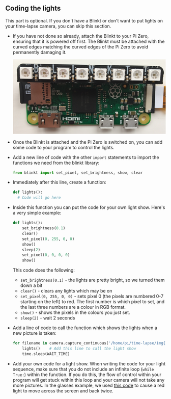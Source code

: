 ## Coding the lights

This part is optional. If you don't have a Blinkt or don't want to put lights on your time-lapse camera, you can skip this section.

- If you have not done so already, attach the Blinkt to your Pi Zero, ensuring that it is powered off first. The Blinkt must be attached with the curved edges matching the curved edges of the Pi Zero to avoid permanently damaging it.

  ![Attach the Blinkt](images/attach-blinkt.png)

- Once the Blinkt is attached and the Pi Zero is switched on, you can add some code to your program to control the lights.

- Add a new line of code with the other `import` statements to import the functions we need from the blinkt library:

  ```python
  from blinkt import set_pixel, set_brightness, show, clear
  ```

- Immediately after this line, create a function:

  ```python
  def lights():
    # Code will go here
  ```

- Inside this function you can put the code for your own light show. Here's a very simple example:

  ```python
  def lights():
      set_brightness(0.1)
      clear()
      set_pixel(0, 255, 0, 0)
      show()
      sleep(2)
      set_pixel(0, 0, 0, 0)
      show()
  ```

  This code does the following:
  - `set_brightness(0.1)` - the lights are pretty bright, so we turned them down a bit
  - `clear()` - clears any lights which may be on
  - `set_pixel(0, 255, 0, 0)` - sets pixel 0 (the pixels are numbered 0-7 starting on the left) to red. The first number is which pixel to set, and the last three numbers are a colour in RGB format.
  - `show()` - shows the pixels in the colours you just set.
  - `sleep(2)` - wait 2 seconds

- Add a line of code to call the function which shows the lights when a new picture is taken:

  ```python
  for filename in camera.capture_continuous('/home/pi/time-lapse/img{timestamp:%H-%M-%S-%f}.jpg'):
      lights()    # Add this line to call the light show
      time.sleep(WAIT_TIME)
  ```

- Add your own code for a light show. When writing the code for your light sequence, make sure that you do not include an infinite loop (`while True:`) within the function. If you do this, the flow of control within your program will get stuck within this loop and your camera will not take any more pictures. In the glasses example, we used [this code](resources/example_lights.py) to cause a red light to move across the screen and back twice.

